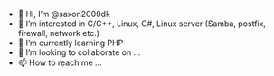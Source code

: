 - 👋 Hi, I’m @saxon2000dk
- 👀 I’m interested in C/C++, Linux, C#, Linux server (Samba, postfix, firewall, network etc.)
- 🌱 I’m currently learning PHP
- 💞️ I’m looking to collaborate on ...
- 📫 How to reach me ...

<!---
saxon2000dk/saxon2000dk is a ✨ special ✨ repository because its `README.md` (this file) appears on your GitHub profile.
You can click the Preview link to take a look at your changes.
--->
